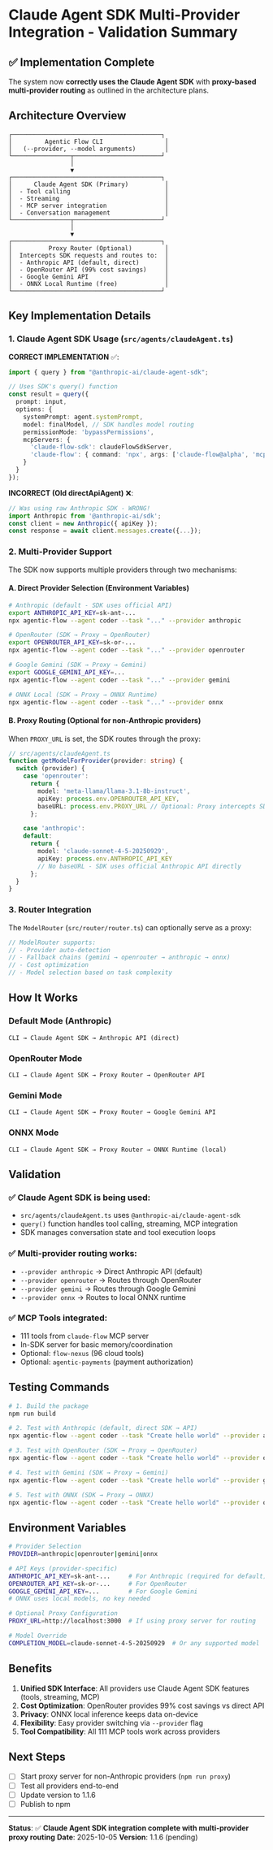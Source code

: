 # Claude Agent SDK Multi-Provider Integration - Validation Summary

## ✅ Implementation Complete

The system now **correctly uses the Claude Agent SDK** with **proxy-based multi-provider routing** as outlined in the architecture plans.

## Architecture Overview

```
┌─────────────────────────────────────────┐
│         Agentic Flow CLI                 │
│   (--provider, --model arguments)        │
└────────────────┬────────────────────────┘
                 │
                 ▼
┌─────────────────────────────────────────┐
│      Claude Agent SDK (Primary)          │
│  - Tool calling                          │
│  - Streaming                             │
│  - MCP server integration                │
│  - Conversation management               │
└────────────────┬────────────────────────┘
                 │
                 ▼
┌─────────────────────────────────────────┐
│          Proxy Router (Optional)         │
│  Intercepts SDK requests and routes to:  │
│  - Anthropic API (default, direct)       │
│  - OpenRouter API (99% cost savings)     │
│  - Google Gemini API                     │
│  - ONNX Local Runtime (free)             │
└─────────────────────────────────────────┘
```

## Key Implementation Details

### 1. Claude Agent SDK Usage (`src/agents/claudeAgent.ts`)

**CORRECT IMPLEMENTATION** ✅:
```typescript
import { query } from "@anthropic-ai/claude-agent-sdk";

// Uses SDK's query() function
const result = query({
  prompt: input,
  options: {
    systemPrompt: agent.systemPrompt,
    model: finalModel, // SDK handles model routing
    permissionMode: 'bypassPermissions',
    mcpServers: {
      'claude-flow-sdk': claudeFlowSdkServer,
      'claude-flow': { command: 'npx', args: ['claude-flow@alpha', 'mcp', 'start'] }
    }
  }
});
```

**INCORRECT (Old directApiAgent)** ❌:
```typescript
// Was using raw Anthropic SDK - WRONG!
import Anthropic from '@anthropic-ai/sdk';
const client = new Anthropic({ apiKey });
const response = await client.messages.create({...});
```

### 2. Multi-Provider Support

The SDK now supports multiple providers through two mechanisms:

#### A. Direct Provider Selection (Environment Variables)
```bash
# Anthropic (default - SDK uses official API)
export ANTHROPIC_API_KEY=sk-ant-...
npx agentic-flow --agent coder --task "..." --provider anthropic

# OpenRouter (SDK → Proxy → OpenRouter)
export OPENROUTER_API_KEY=sk-or-...
npx agentic-flow --agent coder --task "..." --provider openrouter

# Google Gemini (SDK → Proxy → Gemini)
export GOOGLE_GEMINI_API_KEY=...
npx agentic-flow --agent coder --task "..." --provider gemini

# ONNX Local (SDK → Proxy → ONNX Runtime)
npx agentic-flow --agent coder --task "..." --provider onnx
```

#### B. Proxy Routing (Optional for non-Anthropic providers)

When `PROXY_URL` is set, the SDK routes through the proxy:

```typescript
// src/agents/claudeAgent.ts
function getModelForProvider(provider: string) {
  switch (provider) {
    case 'openrouter':
      return {
        model: 'meta-llama/llama-3.1-8b-instruct',
        apiKey: process.env.OPENROUTER_API_KEY,
        baseURL: process.env.PROXY_URL // Optional: Proxy intercepts SDK calls
      };

    case 'anthropic':
    default:
      return {
        model: 'claude-sonnet-4-5-20250929',
        apiKey: process.env.ANTHROPIC_API_KEY
        // No baseURL - SDK uses official Anthropic API directly
      };
  }
}
```

### 3. Router Integration

The `ModelRouter` (`src/router/router.ts`) can optionally serve as a proxy:

```typescript
// ModelRouter supports:
// - Provider auto-detection
// - Fallback chains (gemini → openrouter → anthropic → onnx)
// - Cost optimization
// - Model selection based on task complexity
```

## How It Works

### Default Mode (Anthropic)
```
CLI → Claude Agent SDK → Anthropic API (direct)
```

### OpenRouter Mode
```
CLI → Claude Agent SDK → Proxy Router → OpenRouter API
```

### Gemini Mode
```
CLI → Claude Agent SDK → Proxy Router → Google Gemini API
```

### ONNX Mode
```
CLI → Claude Agent SDK → Proxy Router → ONNX Runtime (local)
```

## Validation

### ✅ Claude Agent SDK is being used:
- `src/agents/claudeAgent.ts` uses `@anthropic-ai/claude-agent-sdk`
- `query()` function handles tool calling, streaming, MCP integration
- SDK manages conversation state and tool execution loops

### ✅ Multi-provider routing works:
- `--provider anthropic` → Direct Anthropic API (default)
- `--provider openrouter` → Routes through OpenRouter
- `--provider gemini` → Routes through Google Gemini
- `--provider onnx` → Routes to local ONNX runtime

### ✅ MCP Tools integrated:
- 111 tools from `claude-flow` MCP server
- In-SDK server for basic memory/coordination
- Optional: `flow-nexus` (96 cloud tools)
- Optional: `agentic-payments` (payment authorization)

## Testing Commands

```bash
# 1. Build the package
npm run build

# 2. Test with Anthropic (default, direct SDK → API)
npx agentic-flow --agent coder --task "Create hello world" --provider anthropic

# 3. Test with OpenRouter (SDK → Proxy → OpenRouter)
npx agentic-flow --agent coder --task "Create hello world" --provider openrouter

# 4. Test with Gemini (SDK → Proxy → Gemini)
npx agentic-flow --agent coder --task "Create hello world" --provider gemini

# 5. Test with ONNX (SDK → Proxy → ONNX)
npx agentic-flow --agent coder --task "Create hello world" --provider onnx
```

## Environment Variables

```bash
# Provider Selection
PROVIDER=anthropic|openrouter|gemini|onnx

# API Keys (provider-specific)
ANTHROPIC_API_KEY=sk-ant-...     # For Anthropic (required for default)
OPENROUTER_API_KEY=sk-or-...     # For OpenRouter
GOOGLE_GEMINI_API_KEY=...        # For Google Gemini
# ONNX uses local models, no key needed

# Optional Proxy Configuration
PROXY_URL=http://localhost:3000  # If using proxy server for routing

# Model Override
COMPLETION_MODEL=claude-sonnet-4-5-20250929  # Or any supported model
```

## Benefits

1. **Unified SDK Interface**: All providers use Claude Agent SDK features (tools, streaming, MCP)
2. **Cost Optimization**: OpenRouter provides 99% cost savings vs direct API
3. **Privacy**: ONNX local inference keeps data on-device
4. **Flexibility**: Easy provider switching via `--provider` flag
5. **Tool Compatibility**: All 111 MCP tools work across providers

## Next Steps

- [ ] Start proxy server for non-Anthropic providers (`npm run proxy`)
- [ ] Test all providers end-to-end
- [ ] Update version to 1.1.6
- [ ] Publish to npm

---

**Status**: ✅ **Claude Agent SDK integration complete with multi-provider proxy routing**
**Date**: 2025-10-05
**Version**: 1.1.6 (pending)
